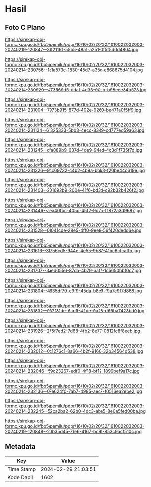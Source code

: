 # Hasil

## Foto C Plano

https://sirekap-obj-formc.kpu.go.id/fbb5/pemilu/pdpr/16/10/02/20/32/1610022032003-20240219-120847--31f21161-55b5-48a1-a251-0f5f5d0d4804.jpg

https://sirekap-obj-formc.kpu.go.id/fbb5/pemilu/pdpr/16/10/02/20/32/1610022032003-20240214-230756--1e1a573c-1830-45d7-a35c-e868675d4104.jpg

https://sirekap-obj-formc.kpu.go.id/fbb5/pemilu/pdpr/16/10/02/20/32/1610022032003-20240214-230920--473569d5-ddaf-4d33-90cb-b98eee34b573.jpg

https://sirekap-obj-formc.kpu.go.id/fbb5/pemilu/pdpr/16/10/02/20/32/1610022032003-20240214-231004--7973b915-877d-402e-9260-be471a0f5ff9.jpg

https://sirekap-obj-formc.kpu.go.id/fbb5/pemilu/pdpr/16/10/02/20/32/1610022032003-20240214-231134--61325333-5bb3-4ecc-8349-cd777ed59a63.jpg

https://sirekap-obj-formc.kpu.go.id/fbb5/pemilu/pdpr/16/10/02/20/32/1610022032003-20240214-231245--dfa889b9-637d-4de9-94ed-4c3d1f735f7d.jpg

https://sirekap-obj-formc.kpu.go.id/fbb5/pemilu/pdpr/16/10/02/20/32/1610022032003-20240214-231326--9cc69732-c4b2-4b9a-bbb3-f20be44c619e.jpg

https://sirekap-obj-formc.kpu.go.id/fbb5/pemilu/pdpr/16/10/02/20/32/1610022032003-20240214-231403--201692b9-200e-41f6-bd3d-c92b32b426f2.jpg

https://sirekap-obj-formc.kpu.go.id/fbb5/pemilu/pdpr/16/10/02/20/32/1610022032003-20240214-231446--aea40fbc-405c-45f2-9d75-f1872a3d9687.jpg

https://sirekap-obj-formc.kpu.go.id/fbb5/pemilu/pdpr/16/10/02/20/32/1610022032003-20240214-231528--01041cde-28e5-4ff0-9ee8-56f420dedd6e.jpg

https://sirekap-obj-formc.kpu.go.id/fbb5/pemilu/pdpr/16/10/02/20/32/1610022032003-20240214-231616--3f756cd5-944e-4e55-9b87-41bc6cfcaffb.jpg

https://sirekap-obj-formc.kpu.go.id/fbb5/pemilu/pdpr/16/10/02/20/32/1610022032003-20240214-231707--3aed0556-87da-4b79-aaf7-1c5650bbf0c7.jpg

https://sirekap-obj-formc.kpu.go.id/fbb5/pemilu/pdpr/16/10/02/20/32/1610022032003-20240214-231804--4635df79-c9f9-45da-b8e9-f9a7c9f7d868.jpg

https://sirekap-obj-formc.kpu.go.id/fbb5/pemilu/pdpr/16/10/02/20/32/1610022032003-20240214-231832--967f31de-6cd5-42de-9a28-d66ba7423bd0.jpg

https://sirekap-obj-formc.kpu.go.id/fbb5/pemilu/pdpr/16/10/02/20/32/1610022032003-20240214-231926--275f7ed2-7d68-4fb2-8e77-0812fc8f8eeb.jpg

https://sirekap-obj-formc.kpu.go.id/fbb5/pemilu/pdpr/16/10/02/20/32/1610022032003-20240214-232012--0c1276c1-8a66-4b2f-9160-32b34564d538.jpg

https://sirekap-obj-formc.kpu.go.id/fbb5/pemilu/pdpr/16/10/02/20/32/1610022032003-20240214-232046--59c23267-edf0-4f18-bf12-1899bef9a17c.jpg

https://sirekap-obj-formc.kpu.go.id/fbb5/pemilu/pdpr/16/10/02/20/32/1610022032003-20240214-232136--07e624f0-7ab7-4985-aec7-f0516ea2ebe2.jpg

https://sirekap-obj-formc.kpu.go.id/fbb5/pemilu/pdpr/16/10/02/20/32/1610022032003-20240214-232245--52ca2ba2-62b0-4dc3-abe5-8e0a5fed00ba.jpg

https://sirekap-obj-formc.kpu.go.id/fbb5/pemilu/pdpr/16/10/02/20/32/1610022032003-20240219-120848--20b35d45-71e6-4167-bc91-853c9acf510c.jpg


## Metadata

| Key        | Value               |
| ---------- | ------------------- |
| Time Stamp | 2024-02-29 21:03:51 |
| Kode Dapil | 1602                |



